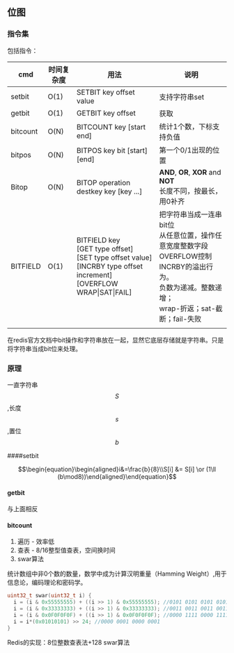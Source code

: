 ## 位图

### 指令集

包括指令：

| cmd    | 时间复杂度             | 用法                     |说明|
| ------ | ---------- | ------------------------ |---|
| setbit | O(1)        | SETBIT key offset value  |支持字符串set|
| getbit | O(1)       | GETBIT key offset        |获取|
| bitcount | O(N) | BITCOUNT key [start end] |统计1个数，下标支持负值|
| bitpos | O(N) | BITPOS key bit [start] [end] |第一个0/1出现的位置|
| Bitop | O(N) | BITOP operation destkey key [key ...] |**AND**, **OR**, **XOR** and **NOT**<br>长度不同，按最长，用0补齐|
| BITFIELD | O(1) | BITFIELD key<br>[GET type offset] <br>[SET type offset value] <br>[INCRBY type offset increment] <br>[OVERFLOW WRAP\|SAT\|FAIL] |把字符串当成一连串bit位<br>从任意位置，操作任意宽度整数字段<br>OVERFLOW控制INCRBY的溢出行为。<br>负数为递减。整数递增；<br>wrap-折返；sat-截断；fail-失败|
|  |  |  ||

在redis官方文档中bit操作和字符串放在一起，显然它底层存储就是字符串。只是将字符串当成bit位来处理。

### 原理

一直字符串$$S$$,长度$$s$$,置位$$b$$

####setbit

$$\begin{equation}\begin{aligned}i&=\frac{b}{8}\\S[i] &= S[i] \or (1\ll (b\mod8))\end{aligned}\end{equation}$$

#### getbit

与上面相反

#### bitcount

1. 遍历 - 效率低
2. 查表 - 8/16整型值查表，空间换时间
3. swar算法

统计数组中非0个数的数量，数学中成为计算汉明重量（Hamming Weight）,用于信息论，编码理论和密码学。

```c
uint32_t swar(uint32_t i) {
  i = (i & 0x55555555) + ((i >> 1) & 0x55555555); //0101 0101 0101 0101
  i = (i & 0x33333333) + ((i >> 1) & 0x33333333); //0011 0011 0011 0011 
  i = (i & 0x0F0F0F0F) + ((i >> 1) & 0x0F0F0F0F); //0000 1111 0000 1111
  i = i*(0x01010101) >> 24; //0000 0001 0000 0001
}
```

Redis的实现：8位整数查表法+128 swar算法